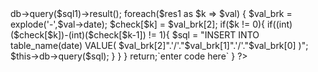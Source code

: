 
<?php
public function test_id(){
    $check = array();
    $sql1 = "SELECT DATE(date) as date FROM table_name";
    $res1 = $this->db->query($sql1)->result();
    foreach($res1 as $k => $val)
    {
        $val_brk = explode('-',$val->date);
        $check[$k] = $val_brk[2];
            if($k != 0){
                if((int)($check[$k])-(int)($check[$k-1]) != 1){
                    $sql = "INSERT INTO table_name(date) VALUE(
                        $val_brk[2]".'/'."$val_brk[1]".'/'."$val_brk[0]
                    )";
                    $this->db->query($sql);
                }
            }
        }
        return;`enter code here`
    }
?>
